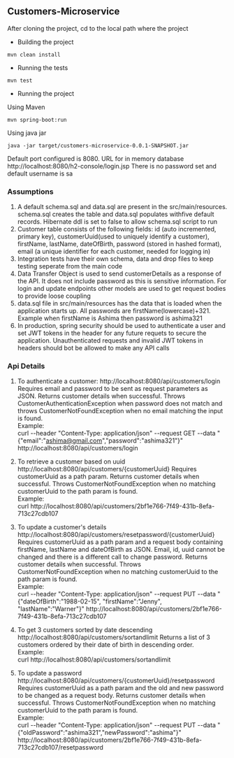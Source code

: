 ## Customers-Microservice

After cloning the project, cd to the local path where the project

- Building the project
```
mvn clean install
```

- Running the tests
```
mvn test
```

- Running the project <br>

Using Maven
```
mvn spring-boot:run
```
Using java jar
```
java -jar target/customers-microservice-0.0.1-SNAPSHOT.jar
```
Default port configured is 8080. 
URL for in memory database http://localhost:8080/h2-console/login.jsp
There is no password set and default username is sa

### Assumptions
1. A default schema.sql and data.sql are present in the src/main/resources. schema.sql creates the table and data.sql populates withfive default records. Hibernate ddl is set to false to allow schema.sql script to run
2. Customer table consists of the following fields: id (auto incremented, primary key), customerUuid(used to uniquely identify a customer), firstName, lastName, dateOfBirth, password (stored in hashed format), email (a unique identifier for each customer, needed for logging in) 
3. Integration tests have their own schema, data and drop files to keep testing seperate from the main code
4. Data Transfer Object is used to send customerDetails as a response of the API. It does not include password as this is sensitive information. For login and update endpoints other models are used to get request bodies to provide loose coupling
5. data.sql file in src/main/resources has the data that is loaded when the application starts up. All passwords are firstName(lowercase)+321. Example when firstName is Ashima then password is ashima321
6. In production, spring security should be used to authenticate a user and set JWT tokens in the header for any future requets to secure the application. Unauthenticated requests and invalid JWT tokens in headers should bot be allowed to make any API calls

### Api Details
1. To authenticate a customer: http://localhost:8080/api/customers/login
Requires email and password to be sent as request parameters as JSON. Returns customer details when successful. Throws CustomerAuthenticationException when password does not match and throws CustomerNotFoundException when no email matching the input is found. <br>
Example:<br>
curl --header "Content-Type: application/json" --request GET --data "{\"email\":\"ashima@gmail.com\",\"password\":\"ashima321\"}" http://localhost:8080/api/customers/login

2. To retrieve a customer based on uuid http://localhost:8080/api/customers/{customerUuid}
Requires customerUuid as a path param. Returns customer details when successful. Throws CustomerNotFoundException when no matching customerUuid to the path param is found. <br> 
Example: <br>
curl  http://localhost:8080/api/customers/2bf1e766-7f49-431b-8efa-713c27cdb107

3. To update a customer's details http://localhost:8080/api/customers/resetpassword/{customerUuid}
Requires customerUuid as a path param and a request body containing firstName, lastName and dateOfBirth as JSON. Email, id, uuid cannot be changed and there is a different call to change password. Returns customer details when successful. Throws CustomerNotFoundException when no matching customerUuid to the path param is found. <br>
Example: <br>
curl --header "Content-Type: application/json" --request PUT --data "{\"dateOfBirth\":\"1988-02-15\", \"firstName\":\"Jenny\", \"lastName\":\"Warner\"}" http://localhost:8080/api/customers/2bf1e766-7f49-431b-8efa-713c27cdb107

4. To get 3 customers sorted by date descending http://localhost:8080/api/customers/sortandlimit
Returns a list of 3 customers ordered by their date of birth in descending order. <br>
Example: <br>
curl  http://localhost:8080/api/customers/sortandlimit

5. To update a password http://localhost:8080/api/customers/{customerUuid}/resetpassword
Requires customerUuid as a path param and the old and new password to be changed as a request body. Returns customer details when successful. Throws CustomerNotFoundException when no matching customerUuid to the path param is found.  
Example: <br>
curl --header "Content-Type: application/json" --request PUT --data "{\"oldPassword\":\"ashima321\",\"newPassword\":\"ashima\"}" http://localhost:8080/api/customers/2bf1e766-7f49-431b-8efa-713c27cdb107/resetpassword


